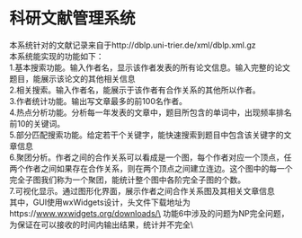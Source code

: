 # 科研文献管理系统

本系统针对的文献记录来自于http://dblp.uni-trier.de/xml/dblp.xml.gz\
本系统能实现的功能如下：\
1.基本搜索功能。输入作者名，显示该作者发表的所有论文信息。输入完整的论文题目，能展示该论文的其他相关信息\
2.相关搜索。输入作者名，能展示于该作者有合作关系的其他所以作者。\
3.作者统计功能。输出写文章最多的前100名作者。\
4.热点分析功能。分析每一年发表的文章中，题目所包含的单词中，出现频率排名前10的关键词。\
5.部分匹配搜索功能。给定若干个关键字，能快速搜索到题目中包含该关键字的文章信息\
6.聚团分析。作者之间的合作关系可以看成是一个图，每个作者对应一个顶点，任两个作者之间如果存在合作关系，则在两个顶点之间建立连边。这个图中的每一个完全子图我们称为一个聚团，能统计整个图中各阶完全子图的个数。\
7.可视化显示。通过图形化界面，展示作者之间合作关系图及其相关文章信息\
其中，GUI使用wxWidgets设计，头文件下载地址为https://www.wxwidgets.org/downloads/\
功能6中涉及的问题为NP完全问题，为保证在可以接收的时间内输出结果，统计并不完全\
